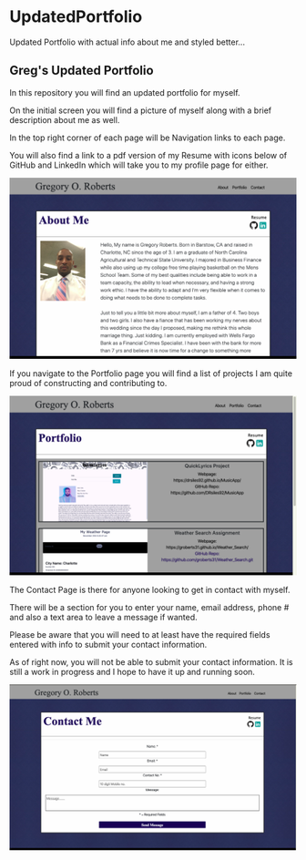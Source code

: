 # UpdatedPortfolio
Updated Portfolio with actual info about me and styled better...

## Greg's Updated Portfolio 

<p>In this repository you will find an updated portfolio for myself.</p>

<p>On the initial screen you will find a picture of myself along with a brief description about me as well.</p>

<p>In the top right corner of each page will be Navigation links to each page.</p>

<p>You will also find a link to a pdf version of my Resume with icons below of GitHub and LinkedIn which will take you to my profile page for either.</p>

![Screenshot](assets/images/port1.png)

<p>If you navigate to the Portfolio page you will find a list of projects I am quite proud of constructing and contributing to.</p>

![Screenshot](assets/images/port2.png)

<p>The Contact Page is there for anyone looking to get in contact with myself.</p>

<p>There will be a section for you to enter your name, email address, phone # and also a text area to leave a message if wanted.</p>

<p>Please be aware that you will need to at least have the required fields entered with info to submit your contact information.</p>

<p>As of right now, you will not be able to submit your contact information. It is still a work in progress and I hope to have it up and running soon.</p>

![Screenshot](assets/images/port4.png)